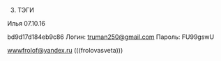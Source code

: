3) ТЭГИ

Илья 07.10.16

bd9d17d184eb9c86
Логин: truman250@gmail.com 
Пароль: FU99gswU
 
wwwfrolof@yandex.ru
(((frolovasveta)))

<!-- 
var names = $$(".dev_param_name");
var ns = "";
for (var i = names.length - 1; i >= 0; i--) {
	var name = names[i].innerHTML;
	ns += name+",";
}
console.log(ns); -->